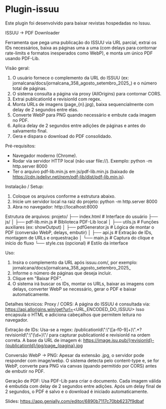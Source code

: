 # Plugin-issuu
Este plugin foi desenvolvido para baixar revistas hospedadas no Issuu.

ISSUU → PDF Downloader

Ferramenta que pega uma publicação do ISSUU via URL parcial, extrai os IDs necessários, baixa as páginas uma a uma (com delays para contornar rate-limits e formatos inesperados como WebP), e monta um único PDF usando PDF-Lib.

Visão geral:
1. O usuário fornece o complemento da URL do ISSUU (ex: jornalcana/docs/jornalcana_358_agosto_setembro_2025_) e o número total de páginas.
2. O sistema consulta a página via proxy (AllOrigins) para contornar CORS.
3. Extrai publicationId e revisionId com regex.
4. Monta URLs de imagens (page_{n}.jpg), baixa sequencialmente com delay de 2 segundos entre elas.
5. Converte WebP para PNG quando necessário e embute cada imagem no PDF.
6. Aplica delay de 2 segundos entre adições de páginas e antes do salvamento final.
7. Gera e dispara o download do PDF consolidado.

Pré-requisitos:
- Navegador moderno (Chrome).
- Rodar via servidor HTTP local (não usar file://). Exemplo:
  python -m http.server 8000
- Ter o arquivo pdf-lib.min.js em js/pdf-lib.min.js (baixado de https://cdn.jsdelivr.net/npm/pdf-lib/dist/pdf-lib.min.js).

Instalação / Setup:
1. Coloque os arquivos conforme a estrutura abaixo.
2. Inicie um servidor local na raiz do projeto:
   python -m http.server 8000
3. Abra no navegador: http://localhost:8000

Estrutura de arquivos:
projeto/
├── index.html            # Interface do usuário
├── js/
│   ├── pdf-lib.min.js    # Biblioteca PDF-Lib local
│   ├── utils.js          # Funções auxiliares (ex: showOutput)
│   ├── pdfGenerator.js   # Lógica de montar o PDF (conversão WebP, delays, embutir)
│   ├── api.js            # Extração de IDs, montagem de URLs e orquestração
│   └── main.js           # Captura do clique e início do fluxo
└── style.css (opcional)  # Estilo da interface

Uso:
1. Insira o complemento da URL após issuu.com/, por exemplo:
   jornalcana/docs/jornalcana_358_agosto_setembro_2025_
2. Informe o número de páginas que deseja incluir.
3. Clique em "Baixar PDF".
4. O sistema irá buscar os IDs, montar os URLs, baixar as imagens com delays, converter WebP se necessário, gerar o PDF e baixar automaticamente.

Detalhes técnicos:
Proxy / CORS:
A página do ISSUU é consultada via:
https://api.allorigins.win/get?url=<URL_ENCODED_DO_ISSUU>
Isso encapsula o HTML e adiciona cabeçalhos que permitem leitura no navegador.

Extração de IDs:
Usa-se a regex:
/publicationId\\\":\\\"([a-f0-9]+)\\\".*?revisionId\\\":\\\"(\d+)\\\"/
para capturar publicationId e revisionId na ordem correta.
A base da URL de imagem é:
https://image.isu.pub/{revisionId}-{publicationId}/jpg/page_{pagina}.jpg

Conversão WebP → PNG:
Apesar da extensão .jpg, o servidor pode responder com image/webp. O sistema detecta pelo content-type e, se for WebP, converte para PNG via canvas (quando permitido por CORS) antes de embutir no PDF.

Geração de PDF:
Usa PDF-Lib para criar o documento. Cada imagem válida é embutida com delay de 2 segundos entre adições. Após um delay final de 2 segundos, o PDF é salvo e o download é iniciado automaticamente.

Slides: https://app.genially.com/editor/6890b7117c70bb6237f9dbaf
